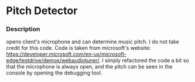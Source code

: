 # Pitch Detector 

### Description
opens client's microphone and can determine music pitch. I do not take credit for this code. Code is taken from microsoft's website: https://developer.microsoft.com/en-us/microsoft-edge/testdrive/demos/webaudiotuner/. I simply refactored the code a bit so that the microphone is always open, and the pitch can be seen in the console by opening the debugging tool.
